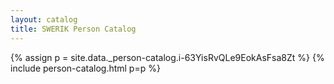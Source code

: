 ```yaml
---
layout: catalog
title: SWERIK Person Catalog
---
```

{% assign p = site.data._person-catalog.i-63YisRvQLe9EokAsFsa8Zt %}
{% include person-catalog.html p=p %}


